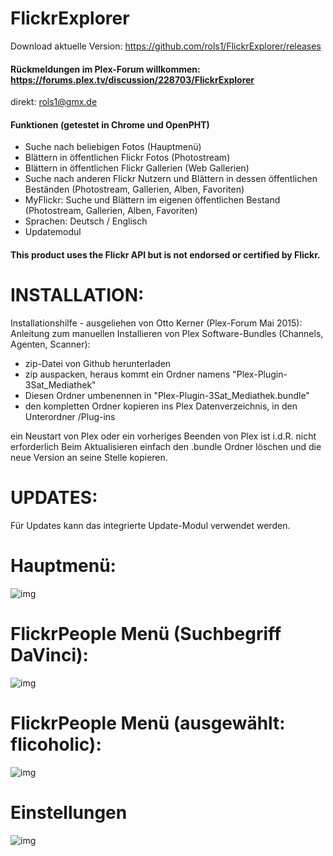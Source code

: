 FlickrExplorer
==============

Download aktuelle Version: https://github.com/rols1/FlickrExplorer/releases

#### Rückmeldungen im Plex-Forum willkommen: https://forums.plex.tv/discussion/228703/FlickrExplorer
direkt: rols1@gmx.de 
  
#### Funktionen (getestet in Chrome und OpenPHT)

- Suche nach beliebigen Fotos (Hauptmenü)
- Blättern in öffentlichen Flickr Fotos (Photostream)
- Blättern in öffentlichen Flickr Gallerien (Web Gallerien)
- Suche nach anderen Flickr Nutzern und Blättern in dessen öffentlichen Beständen (Photostream, Gallerien, Alben, Favoriten)
- MyFlickr: Suche und Blättern im eigenen öffentlichen Bestand (Photostream, Gallerien, Alben, Favoriten)
- Sprachen: Deutsch / Englisch
- Updatemodul

#### This product uses the Flickr API but is not endorsed or certified by Flickr.


INSTALLATION:
===================  
Installationshilfe - ausgeliehen von Otto Kerner (Plex-Forum Mai 2015):
Anleitung zum manuellen Installieren von Plex Software-Bundles (Channels, Agenten, Scanner):
- zip-Datei von Github herunterladen
- zip auspacken, heraus kommt ein Ordner namens "Plex-Plugin-3Sat_Mediathek"
- Diesen Ordner umbenennen in "Plex-Plugin-3Sat_Mediathek.bundle"
- den kompletten Ordner kopieren ins Plex Datenverzeichnis, in den Unterordner /Plug-ins

ein Neustart von Plex oder ein vorheriges Beenden von Plex ist i.d.R. nicht erforderlich
Beim Aktualisieren einfach den .bundle Ordner löschen und die neue Version an seine Stelle kopieren.

UPDATES:
===================  
Für Updates kann das integrierte Update-Modul verwendet werden.
 
 Hauptmenü:
===================  
![img](https://discourse-cdn-sjc1.com/plex/uploads/default/original/3X/7/0/701551f9e411b99e20e743c017060564c55415e1.png)

FlickrPeople Menü (Suchbegriff DaVinci):
===================  
![img](https://discourse-cdn-sjc1.com/plex/uploads/default/optimized/3X/9/5/95f8d88e5df1d201b3caa8e71d520f7c4f42f384_1_690x160.png)  

FlickrPeople Menü (ausgewählt: flicoholic):
===================  
![img](https://discourse-cdn-sjc1.com/plex/uploads/default/optimized/3X/2/3/239fd1256b08408e22719ff9f8df32607c6eaefd_1_690x171.png)

Einstellungen
===================  
![img](https://discourse-cdn-sjc1.com/plex/uploads/default/optimized/3X/d/0/d022d688343b124904422828b85c29fdd9e1122a_1_544x500.png)



